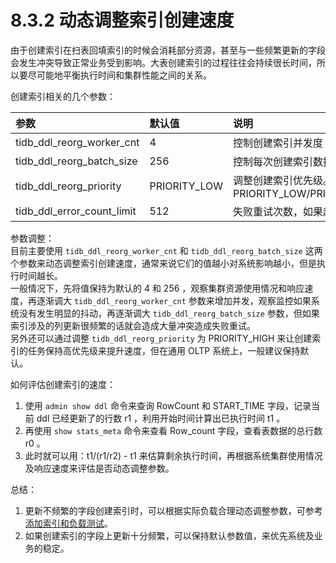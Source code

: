 # 8.3.2 动态调整索引创建速度


由于创建索引在扫表回填索引的时候会消耗部分资源，甚至与一些频繁更新的字段会发生冲突导致正常业务受到影响。大表创建索引的过程往往会持续很长时间，所以要尽可能地平衡执行时间和集群性能之间的关系。  
  
创建索引相关的几个参数：  

| 参数 | 默认值 | 说明 |
| :------------------------- | :----------- | :----------------------------------------------------------- |
| tidb_ddl_reorg_worker_cnt | 4 | 控制创建索引并发度 |
| tidb_ddl_reorg_batch_size | 256 | 控制每次创建索引数据的数量 |
| tidb_ddl_reorg_priority | PRIORITY_LOW | 调整创建索引优先级。参数有 PRIORITY_LOW/PRIORITY_NORMAL/PRIORITY_HIGH |
| tidb_ddl_error_count_limit | 512 | 失败重试次数，如果超过该次数创建索引会失败 |
  
参数调整：  
目前主要使用 `tidb_ddl_reorg_worker_cnt` 和 `tidb_ddl_reorg_batch_size` 这两个参数来动态调整索引创建速度，通常来说它们的值越小对系统影响越小，但是执行时间越长。  
一般情况下，先将值保持为默认的 4 和 256 ，观察集群资源使用情况和响应速度，再逐渐调大 `tidb_ddl_reorg_worker_cnt` 参数来增加并发，观察监控如果系统没有发生明显的抖动，再逐渐调大 `tidb_ddl_reorg_batch_size` 参数，但如果索引涉及的列更新很频繁的话就会造成大量冲突造成失败重试。  
另外还可以通过调整 `tidb_ddl_reorg_priority` 为 PRIORITY_HIGH 来让创建索引的任务保持高优先级来提升速度，但在通用 OLTP 系统上，一般建议保持默认。  
  
如何评估创建索引的速度：  
1. 使用 `admin show ddl` 命令来查询 RowCount 和 START_TIME 字段，记录当前 ddl 已经更新了的行数 r1 ，利用开始时间计算出已执行时间 t1 。
2. 再使用 `show stats_meta` 命令来查看 Row_count 字段，查看表数据的总行数 r0 。
3. 此时就可以用：t1/(r1/r2) - t1 来估算剩余执行时间，再根据系统集群使用情况及响应速度来评估是否动态调整参数。  
  
总结：  
1. 更新不频繁的字段创建索引时，可以根据实际负载合理动态调整参数，可参考[添加索引和负载测试](https://pingcap.com/docs-cn/stable/benchmark/add-index-with-load/#%E6%B5%8B%E8%AF%95%E6%96%B9%E6%A1%88-1-add-index-%E7%9B%AE%E6%A0%87%E5%88%97%E8%A2%AB%E9%A2%91%E7%B9%81-update)。  
2. 如果创建索引的字段上更新十分频繁，可以保持默认参数值，来优先系统及业务的稳定。  
